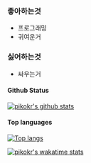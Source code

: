### 좋아하는것

- 프로그래밍
- 귀여운거

### 싫어하는것

- 싸우는거


#### Github Status

[![pikokr's github stats](https://github-readme-stats.vercel.app/api?username=pikokr&bg_color=ffa745,fe869f,ef7ac8,a083ed,43aeff&title_color=fff&text_color=fff&show_icons=true&count_private=true)](https://github.com/pikokr)

#### Top languages

[![Top langs](https://github-readme-stats.vercel.app/api/top-langs?username=pikokr&layout=compact&bg_color=ffa745,fe869f,ef7ac8,a083ed,43aeff&title_color=fff&text_color=fff&show_icons=true&count_private=true)](https://github.com/pikokr)

[![pikokr's wakatime stats](https://github-readme-stats.vercel.app/api/wakatime?username=pikokr)](https://github.com/pikokr)

